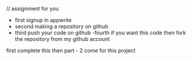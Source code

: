 
// assignment for you 
- first signup in appwrite
- second making a repository on github
- third push your code on github 
-fourth if you want this code then fork the repository 
from my github account 

first complete this then part - 2  come for this project
